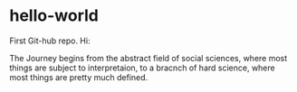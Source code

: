 # hello-world
First Git-hub repo.
Hi:

The Journey begins from the abstract field of social sciences, where most things are subject to interpretaion, to a bracnch of hard science, where most things are pretty much defined.  
